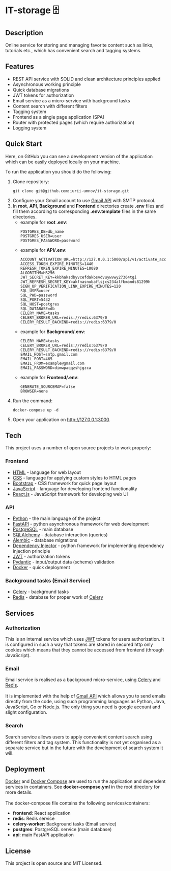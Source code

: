 # IT-storage 🗄️

## Description
Online service for storing and managing favorite content such as links, tutorials etc., 
which has convenient search and tagging systems.


## Features
- REST API service with SOLID and clean architecture principles applied
- Asynchronous working principle
- Quick database migrations
- JWT tokens for authorization
- Email service as a micro-service with background tasks
- Content search with different filters
- Tagging system
- Frontend as a single page application (SPA)
- Router with protected pages (which require authorization)
- Logging system


## Quick Start
Here, on GitHub you can see a development version of the application which can be easily 
deployed locally on your machine.

To run the application you should do the following:
1. Clone repository:
    ```
    git clone git@github.com:iurii-umnov/it-storage.git
    ```
2. Configure your Gmail account to use [Gmail API] with SMTP protocol.
3. In **root**, **API**, **Background** and **Frontend** directories create **.env** files 
and fill them according to corresponding **.env.template** files in the same directories.
    * example for **root .env**:
       ```
       POSTGRES_DB=db_name
       POSTGRES_USER=user
       POSTGRES_PASSWORD=password
       ```
    * example for **API/.env**:
       ```
       ACCOUNT_ACTIVATION_URL=http://127.0.0.1:5000/api/v1/activate_account
       ACCESS_TOKEN_EXPIRE_MINUTES=1440
       REFRESH_TOKEN_EXPIRE_MINUTES=10080
       ALGORITHM=HS256
       JWT_SECRET_KEY=kkbhaksdbyvcefdakbsvdvuywvwy27364tgi
       JWT_REFRESH_SECRET_KEY=akfnasnubaflsjcs234alfbmands81299h
       SIGN_UP_VERIFICATION_LINK_EXPIRE_MINUTES=120
       SQL_USER=user
       SQL_PWD=password
       SQL_PORT=5432
       SQL_HOST=postgres
       SQL_DATABASE=db
       CELERY_NAME=tasks
       CELERY_BROKER_URL=redis://redis:6379/0
       CELERY_RESULT_BACKEND=redis://redis:6379/0
       ```
    * example for **Background/.env**:
       ```
       CELERY_NAME=tasks
       CELERY_BROKER_URL=redis://redis:6379/0
       CELERY_RESULT_BACKEND=redis://redis:6379/0
       EMAIL_HOST=smtp.gmail.com
       EMAIL_PORT=465
       EMAIL_FROM=example@gmail.com
       EMAIL_PASSWORD=dimwpaqqzshjgzca
       ```
    * example for **Frontend/.env**:
       ```
       GENERATE_SOURCEMAP=false
       BROWSER=none
       ```
4. Run the command:
    ```
    docker-compose up -d
    ```
5. Open your application on http://127.0.0.1:3000.


## Tech
This project uses a number of open source projects to work properly:

### Frontend
- [HTML] - language for web layout
- [CSS] - language for applying custom styles to HTML pages
- [Bootstrap] - CSS framework for quick page layout
- [JavaScript] - language for developing frontend functionality
- [React.js] - JavaScript framework for developing web UI

### API
- [Python] - the main language of the project
- [FastAPI] - python asynchronous framework for web development
- [PostgreSQL] - main database
- [SQLAlchemy] - database interaction (queries)
- [Alembic] - database migrations
- [Dependency Injector] - python framework for implementing dependency injection principle
- [JWT] - authorization tokens
- [Pydantic] - input/output data (scheme) validation
- [Docker] - quick deployment

### Background tasks (Email Service)
- [Celery] - background tasks
- [Redis] - database for proper work of [Celery]


## Services

### Authorization 
This is an internal service which uses [JWT] tokens for users authorization. It is configured in such a way 
that tokens are stored in secured http only cookies which means that they cannot be accessed from frontend
(through JavaScript).

### Email
Email service is realised as a background micro-service, using [Celery] and [Redis].\
\
It is implemented with the help of [Gmail API] which allows you to send emails directly from the code, using such 
programming languages as Python, Java, JavaScript, Go or Node.js. The only thing you need is google account and slight 
configuration.

### Search
Search service allows users to apply convenient content search using different filters and tag system. 
This functionality is not yet organised as a separate service but in the future with the development of 
search system it will.


## Deployment
[Docker] and [Docker Compose] are used to run the application and dependent services in containers. 
See **docker-compose.yml** in the root directory for more details.\
\
The docker-compose file contains the following services/containers:
- **frontend**: React application
- **redis**: Redis service
- **celery-worker**: Background tasks (Email service)
- **postgres**: PostgreSQL service (main database)
- **api**: main FastAPI application


## License
This project is open source and MIT Licensed.


[//]: # (These are reference links used in the body of this note and get stripped out when the markdown processor does its job.)

  [Python]: <https://www.python.org/>
  [FastAPI]: <https://fastapi.tiangolo.com/>
  [HTML]: <https://html.com/>
  [CSS]: <https://www.css3.com/>
  [Bootstrap]: <https://getbootstrap.com/>
  [JavaScript]: <https://www.javascript.com/>
  [React.js]: <https://react.dev/>
  [PostgreSQL]: <https://www.postgresql.org/>
  [SQLAlchemy]: <https://www.sqlalchemy.org/>
  [Alembic]: <https://alembic.sqlalchemy.org/en/latest/>
  [Dependency Injector]: <https://python-dependency-injector.ets-labs.org/>
  [JWT]: <https://jwt.io/>
  [Pydantic]: <https://docs.pydantic.dev/latest/>
  [Celery]: <https://docs.celeryq.dev/en/stable/getting-started/first-steps-with-celery.html>
  [Redis]: <https://redis.io/>
  [Docker]: <https://docs.docker.com/>
  [Docker Compose]: <https://docs.docker.com/compose/>
  [Gmail API]: <https://developers.google.com/gmail/api/guides?hl=en>